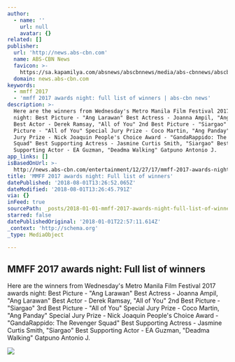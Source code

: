 ```yaml
---
author:
  - name: ''
    url: null
    avatar: {}
related: []
publisher:
  url: 'http://news.abs-cbn.com'
  name: ABS-CBN News
  favicon: >-
    https://sa.kapamilya.com/absnews/abscbnnews/media/abs-cbnnews/abscbnmaster/newsfavicon.png
  domain: news.abs-cbn.com
keywords:
  - mmff 2017
  - 'mmff 2017 awards night: full list of winners | abs-cbn news'
description: >-
  Here are the winners from Wednesday's Metro Manila Film Festival 2017 awards
  night: Best Picture - "Ang Larawan" Best Actress - Joanna Ampil, "Ang Larawan"
  Best Actor - Derek Ramsay, "All of You" 2nd Best Picture - "Siargao" 3rd Best
  Picture - "All of You" Special Jury Prize - Coco Martin, "Ang Panday" Special
  Jury Prize - Nick Joaquin People's Choice Award - "GandaRappido: The Revenger
  Squad" Best Supporting Actress - Jasmine Curtis Smith, "Siargao" Best
  Supporting Actor - EA Guzman, "Deadma Walking" Gatpuno Antonio J.
app_links: []
isBasedOnUrl: >-
  http://news.abs-cbn.com/entertainment/12/27/17/mmff-2017-awards-night-full-list-of-winners
title: 'MMFF 2017 awards night: Full list of winners'
datePublished: '2018-08-01T13:26:52.065Z'
dateModified: '2018-08-01T13:26:45.791Z'
via: {}
inFeed: true
sourcePath: _posts/2018-01-01-mmff-2017-awards-night-full-list-of-winners.md
starred: false
datePublishedOriginal: '2018-01-01T22:57:11.614Z'
_context: 'http://schema.org'
_type: MediaObject

---
```

<article style=""><h1>MMFF 2017 awards night: Full list of winners</h1><p>Here are the winners from Wednesday's Metro Manila Film Festival 2017 awards night: Best Picture - "Ang Larawan" Best Actress - Joanna Ampil, "Ang Larawan" Best Actor - Derek Ramsay, "All of You" 2nd Best Picture - "Siargao" 3rd Best Picture - "All of You" Special Jury Prize - Coco Martin, "Ang Panday" Special Jury Prize - Nick Joaquin People's Choice Award - "GandaRappido: The Revenger Squad" Best Supporting Actress - Jasmine Curtis Smith, "Siargao" Best Supporting Actor - EA Guzman, "Deadma Walking" Gatpuno Antonio J.</p><img src="https://sa.kapamilya.com/absnews/abscbnnews/media/2017/entertainment/12/27/mmff-2017-122717.jpg" /></article>